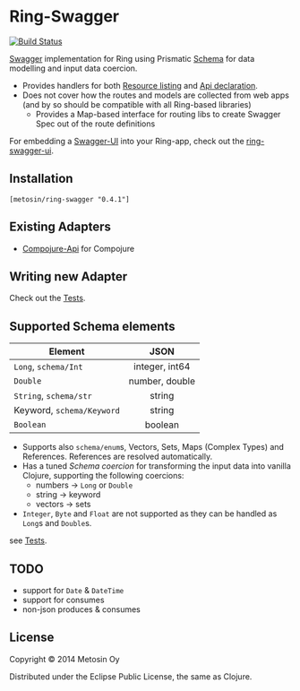 # Ring-Swagger

[![Build Status](https://travis-ci.org/metosin/ring-swagger.png?branch=master)](https://travis-ci.org/metosin/ring-swagger)

[Swagger](...) implementation for Ring using Prismatic [Schema](https://github.com/Prismatic/schema) for data modelling and input data coercion.

- Provides handlers for both [Resource listing](https://github.com/wordnik/swagger-core/wiki/Resource-Listing) and [Api declaration](https://github.com/wordnik/swagger-core/wiki/API-Declaration).
- Does not cover how the routes and models are collected from web apps (and by so should be compatible with all Ring-based libraries)
   - Provides a Map-based interface for routing libs to create Swagger Spec out of the route definitions

For embedding a [Swagger-UI](https://github.com/wordnik/swagger-ui) into your Ring-app, check out the [ring-swagger-ui](https://github.com/metosin/ring-swagger-ui).

## Installation

    [metosin/ring-swagger "0.4.1"]

## Existing Adapters
- [Compojure-Api](https://github.com/metosin/compojure-api) for Compojure

## Writing new Adapter
Check out the [Tests](https://github.com/metosin/ring-swagger/blob/master/test/ring/swagger/core_test.clj#L116-L214).

## Supported Schema elements

| Element | JSON  |
| --------|:------------:|
| `Long`, `schema/Int` | integer, int64
| `Double` | number, double
| `String`, `schema/str` | string
| Keyword, `schema/Keyword` | string
| `Boolean` | boolean

- Supports also `schema/enum`s, Vectors, Sets, Maps (Complex Types) and References. References are resolved automatically.
- Has a tuned *Schema coercion* for transforming the input data into vanilla Clojure, supporting the following coercions:
  - numbers -> `Long` or `Double`
  - string -> keyword
  - vectors -> sets
- `Integer`, `Byte` and `Float` are not supported as they can be handled as `Long`s and `Double`s.

see [Tests](https://github.com/metosin/ring-swagger/blob/master/test/ring/swagger/schema_test.clj).

## TODO

- support for `Date` & `DateTime`
- support for consumes
- non-json produces & consumes

## License

Copyright © 2014 Metosin Oy

Distributed under the Eclipse Public License, the same as Clojure.
